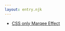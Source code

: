 ```yaml
---
layout: entry.njk
---
```


- [CSS only Marqee Effect](https://tympanus.net/codrops/2020/03/31/css-only-marquee-effect/)
